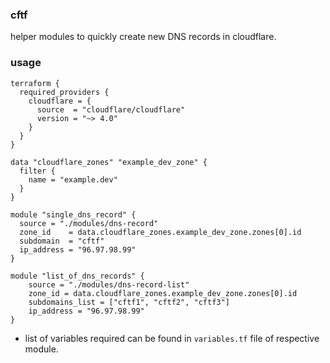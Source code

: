 ### cftf
helper modules to quickly create new DNS records in cloudflare. 

### usage 
```hcl
terraform {
  required_providers {
    cloudflare = {
      source  = "cloudflare/cloudflare"
      version = "~> 4.0"
    }
  }
}

data "cloudflare_zones" "example_dev_zone" {
  filter {
    name = "example.dev"
  }
}

module "single_dns_record" {
  source = "./modules/dns-record"
  zone_id    = data.cloudflare_zones.example_dev_zone.zones[0].id
  subdomain  = "cftf"
  ip_address = "96.97.98.99"
}

module "list_of_dns_records" {
    source = "./modules/dns-record-list"
    zone_id = data.cloudflare_zones.example_dev_zone.zones[0].id
    subdomains_list = ["cftf1", "cftf2", "cftf3"]
    ip_address = "96.97.98.99"
}
```

- list of variables required can be found in `variables.tf` file of respective module.
